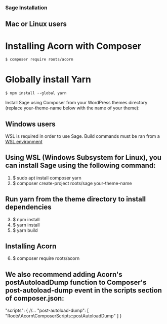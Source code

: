 
### Sage Installation

## Mac or Linux users

# Installing Acorn with Composer
    $ composer require roots/acorn

# Globally install Yarn
    $ npm install --global yarn

Install Sage using Composer from your WordPress themes directory (replace your-theme-name below with the name of your theme):


## Windows users

WSL is required in order to use Sage. Build commands must be ran from a  <a href="https://docs.microsoft.com/en-us/windows/wsl/">WSL environment</a>


## Using WSL (Windows Subsystem for Linux), you can install Sage using the following command:

1. $ sudo apt install composer yarn
2. $ composer create-project roots/sage your-theme-name

## Run yarn from the theme directory to install dependencies
 3.  $ npm install 
 4.  $ yarn install
 5.  $ yarn build 

## Installing Acorn
 6.  $ composer require roots/acorn

## We also recommend adding Acorn's postAutoloadDump function to Composer's post-autoload-dump event in the scripts section of composer.json:

"scripts": {
  //...
  "post-autoload-dump": [
    "Roots\\Acorn\\ComposerScripts::postAutoloadDump"
  ]
}



